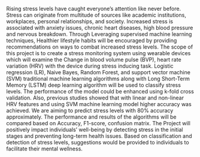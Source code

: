 Rising stress levels have caught everyone’s attention like never before. Stress can originate from multitude of sources like academic institutions, workplaces, personal relationships, and society. Increased stress is associated with anxiety issues, chronic heart diseases, high blood pressure and nervous breakdown. Through Leveraging supervised machine learning techniques, Healthier lifestyle habits will be encouraged by providing recommendations on ways to combat increased stress levels. The scope of this project is to create a stress monitoring system using wearable devices which will examine the Change in blood volume pulse (BVP), heart rate variation (HRV) with the device during stress inducing task. Logistic regression (LR), Naive Bayes, Random Forest, and support vector machine (SVM) traditional machine learning algorithms along with Long Short-Term Memory (LSTM) deep learning algorithm will be used to classify stress levels. The performance of the model could be enhanced using k-fold cross validation.
Also, previous studies showed that with linear and non-linear HRV features and using SVM machine learning model higher accuracy was achieved. We are aiming to predict stress levels with 80% accuracy approximately. The performance and results of the algorithms will be compared based on Accuracy, F1-score, confusion matrix. The Project will positively impact individuals’ well-being by detecting stress in the initial stages and preventing long-term health issues. Based on classification and detection of stress levels, suggestions would be provided to individuals to facilitate their mental wellness.
